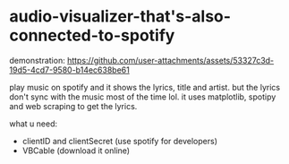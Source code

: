 # audio-visualizer-that's-also-connected-to-spotify

demonstration:
https://github.com/user-attachments/assets/53327c3d-19d5-4cd7-9580-b14ec638be61

play music on spotify and it shows the lyrics, title and artist. but the lyrics don't sync with the music most of the time lol. it uses matplotlib, spotipy and web scraping to get the lyrics.

what u need:
- clientID and clientSecret (use spotify for developers)
- VBCable (download it online)

